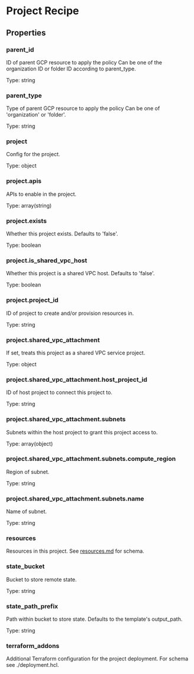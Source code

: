 # Project Recipe

<!-- These files are auto generated -->

## Properties

### parent_id

ID of parent GCP resource to apply the policy
Can be one of the organization ID or folder ID according to parent_type.

Type: string

### parent_type

Type of parent GCP resource to apply the policy
Can be one of 'organization' or 'folder'.

Type: string

### project

Config for the project.

Type: object

### project.apis

APIs to enable in the project.

Type: array(string)

### project.exists

Whether this project exists. Defaults to 'false'.

Type: boolean

### project.is_shared_vpc_host

Whether this project is a shared VPC host. Defaults to 'false'.

Type: boolean

### project.project_id

ID of project to create and/or provision resources in.

Type: string

### project.shared_vpc_attachment

If set, treats this project as a shared VPC service project.

Type: object

### project.shared_vpc_attachment.host_project_id

ID of host project to connect this project to.

Type: string

### project.shared_vpc_attachment.subnets

Subnets within the host project to grant this project access to.

Type: array(object)

### project.shared_vpc_attachment.subnets.compute_region

Region of subnet.

Type: string

### project.shared_vpc_attachment.subnets.name

Name of subnet.

Type: string

### resources

Resources in this project.
See [resources.md](./resources.md) for schema.

### state_bucket

Bucket to store remote state.

Type: string

### state_path_prefix

Path within bucket to store state. Defaults to the template's output_path.

Type: string

### terraform_addons

Additional Terraform configuration for the project deployment.
For schema see ./deployment.hcl.
